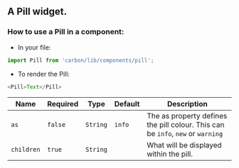 ## A Pill widget.

### How to use a Pill in a component:

* In your file:

```javascript
import Pill from 'carbon/lib/components/pill';
```

* To render the Pill:

```javascript
<Pill>Text</Pill>
```


| Name          | Required       | Type           | Default       | Description   |
| ------------- |  ------------- |  ------------- | ------------- | ------------- |
| `as`        | `false`        | `String`       | `info`        | The as property defines the pill colour. This can be `info`, `new` or `warning`  |
| `children`    | `true`         | `String`       |               | What will be displayed within the pill.  |
